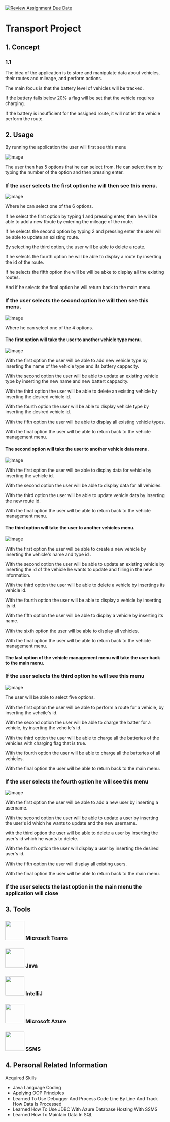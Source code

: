[![Review Assignment Due Date](https://classroom.github.com/assets/deadline-readme-button-24ddc0f5d75046c5622901739e7c5dd533143b0c8e959d652212380cedb1ea36.svg)](https://classroom.github.com/a/tB9U1tAj)

# Transport Project

## 1. Concept
### 1.1 
The idea of the application is to store and manipulate data about vehicles, their routes and mileage, and perform actions.

The main focus is that the battery level of vehicles will be tracked. 

If the battery falls below 20% a flag will be set that the vehicle requires charging. 

If the battery is insufficient for the assigned route, it will not let the vehicle perform the route.

   
## 2. Usage
By running the application the user will first see this menu

![image](https://github.com/codingburgas/2324-technologies-11-transport-assignment-KGTenev20/assets/85335524/b2d09771-4041-495a-a691-14095dfdccb2)


The user then has 5 options that he can select from. He can select them by typing the number of the option and then pressing enter.
### If the user selects the first option he will then see this menu.

![image](https://github.com/codingburgas/2324-technologies-11-transport-assignment-KGTenev20/assets/85335524/62203289-bfad-44a3-afc0-6c95069b0b49)


Where he can select one of the 6 options. 

If he select the first option by typing 1 and pressing enter, then he will be able to add a new Route by entering the mileage of the route.

If he selects the second option by typing 2 and pressing enter the user will be able to update an existing route.

By selecting the third option, the user will be able to delete a route.

If he selects the fourth option he will be able to display a route by inserting the id of the route.

If he selects the fifth option the will be will be abke to display all the existing routes.

And if he selects the final option he will return back to the main menu.

### If the user selects the second option he will then see this menu.

![image](https://github.com/codingburgas/2324-technologies-11-transport-assignment-KGTenev20/assets/85335524/2d6f8a17-8524-4c49-a162-86c4fc29a047)

Where he can select one of the 4 options.

#### The first option will take the user to another vehicle type menu.

![image](https://github.com/codingburgas/2324-technologies-11-transport-assignment-KGTenev20/assets/85335524/66b420e5-1cf5-4009-8016-91f23e21c399)

With the first option the user will be able to add new vehicle type by inserting the name of the vehicle type and its battery cappacity.

With the second option the user will be able to update an existing vehicle type by inserting the new name and new battert cappacity.

With the third option the user will be able to delete an existing vehicle by inserting the desired vehicle id.

With the fourth option the user will be able to display vehicle type by inserting the desired vehicle id.

With the fifth option the user will be able to display all existing vehicle types.

With the final option the user will be able to return back to the vehicle management menu.

#### The second option will take the user to another vehicle data menu.

![image](https://github.com/codingburgas/2324-technologies-11-transport-assignment-KGTenev20/assets/85335524/119eec44-e8f8-40ce-b36b-62f69c0c831e)

With the first option the user will be able to display data for vehicle by inserting the vehicle id.

With the second option the user will be able to display data for all vehicles.

With the third option the user will be able to update vehicle data by inserting the new route id.

With the final option the user will be able to return back to the vehicle management menu.

#### The third option will take the user to another vehicles menu.

![image](https://github.com/codingburgas/2324-technologies-11-transport-assignment-KGTenev20/assets/85335524/ca02cd86-3a71-48d9-900d-27e932164b0d)

With the first option the user will be able to create a new vehicle by inserting the vehicle's name and type id .

With the second option the user will be able to update an existing vehicle by inserting the id of the vehicle he wants to update and filling in the new information.

With the third option the user will be able to delete a vehicle by insertings its vehicle id.

With the fourth option the user will be able to display a vehicle by inserting its id.

With the fifth option the user will be able to display a vehicle by inserting its name.

With the sixth option the user will be able to display all vehicles.

With the final option the user will be able to return back to the vehicle management menu.

#### The last option of the vehicle management menu will take the user back to the main menu.

### If the user selects the third option he will see this menu

![image](https://github.com/codingburgas/2324-technologies-11-transport-assignment-KGTenev20/assets/85335524/64687472-e7d6-4b71-aa08-9be6dbe1a9ef)

The user will be able to select five options.

With the first option the user will be able to perform a route for a vehicle, by inserting the vehcile's id.

With the second option the user will be able to charge the batter for a vehicle, by inserting the vehcile's id.

With the third option the user will be able to charge all the batteries of the vehicles with charging flag that is true.

With the fourth option the user will be able to charge all the batteries of all vehicles.

With the final option the user will be able to return back to the main menu.

### If the user selects the fourth option he will see this menu

![image](https://github.com/codingburgas/2324-technologies-11-transport-assignment-KGTenev20/assets/85335524/1064679c-4be3-4f62-8338-49718986b625)

With the first option the user will be able to add a new user by inserting a username.

With the second option the user will be able to update a user by inserting the user's id which he wants to update and the new username.

with the third option the user will be able to delete a user by inserting the user's id which he wants to delete.

With the fourth option the user will display a user by inserting the desired user's id.

With the fifth option the user will display all existing users.

With the final option the user will be able to return back to the main menu.

### If the user selects the last option in the main menu the application will close
   
## 3. Tools
   <h3><a href="https://teams.microsoft.com/v2/"><img src="https://upload.wikimedia.org/wikipedia/commons/thumb/c/c9/Microsoft_Office_Teams_%282018%E2%80%93present%29.svg/2203px-Microsoft_Office_Teams_%282018%E2%80%93present%29.svg.png" width="60"/></a> Microsoft Teams</h3>
   <h3><a href="https://www.java.com/en/"><img src="https://banner2.cleanpng.com/20190623/uxe/kisspng-logo-java-development-kit-portable-network-graphic-5d0f25d6871765.6875406615612738145533.jpg" width="60"></a> Java</h3>
   <h3><a href="https://www.jetbrains.com/idea/"><img src="https://github.com/codingburgas/2324-technologies-11-transport-assignment-KGTenev20/assets/85335524/2af2922e-e3e1-4796-aae3-e71107d2d3d9" width="60"></a> IntelliJ</h3>
   <h3><a href="https://azure.microsoft.com/en-us"><img src="https://swimburger.net/media/ppnn3pcl/azure.png" width="60"></a> Microsoft Azure</h3>
   <h3><a href="https://learn.microsoft.com/en-us/sql/ssms/sql-server-management-studio-ssms?view=sql-server-ver16)"><img src="https://www.uwyo.edu/data/_files/images/ssms.png" width="60"></a> SSMS</h3>

## 4.  Personal Related Information
Acquired Skills
+ Java Language Coding
+ Applying OOP Principles
+ Learned To Use Debugger And Process Code Line By Line And Track How Data Is Processed
+ Learned How To Use JDBC With Azure Database Hosting With SSMS
+ Learned How To Maintain Data In SQL
